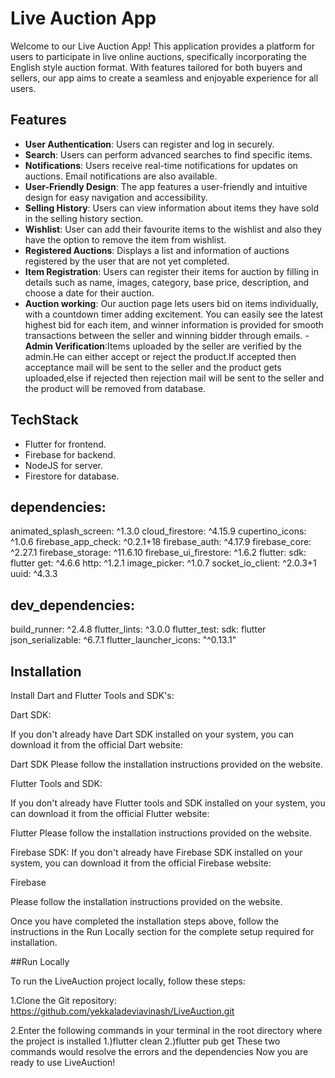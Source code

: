 # Live Auction App

Welcome to our Live Auction App! This application provides a platform for users to participate in live online auctions, specifically incorporating the English style auction format. With features tailored for both buyers and sellers, our app aims to create a seamless and enjoyable experience for all users.

## Features
- **User Authentication**: Users can register and log in securely.
- **Search**: Users can perform advanced searches to find specific items.
- **Notifications**: Users receive real-time notifications for updates on auctions. Email notifications are also available.
- **User-Friendly Design**: The app features a user-friendly and intuitive design for easy navigation and accessibility.
- **Selling History**: Users can view information about items they have sold in the selling history section.
- **Wishlist**: User can add their favourite items to the wishlist and also they have the option to remove the item from wishlist.
- **Registered Auctions**: Displays a list and information of auctions registered by the user that are not yet completed.
- **Item Registration**: Users can register their items for auction by filling in details such as name, images, category, base price, description, and choose a date for their auction.
- **Auction working**: Our auction page lets users bid on items individually, with a countdown timer adding excitement. You can easily see the latest highest bid for each item, and winner information is 
    provided for smooth transactions between the seller and winning bidder through emails.
-**Admin Verification**:Items uploaded by the seller are verified by the admin.He can either accept or reject the product.If accepted then acceptance mail will be sent to the seller and the product gets uploaded,else if rejected then rejection mail will be sent to the seller and the product will be removed from database.
  
 
## TechStack
- Flutter for frontend.
- Firebase for backend.
- NodeJS for server.
- Firestore for database.



## dependencies:
  animated_splash_screen: ^1.3.0
  cloud_firestore: ^4.15.9
  cupertino_icons: ^1.0.6
  firebase_app_check: ^0.2.1+18
  firebase_auth: ^4.17.9
  firebase_core: ^2.27.1
  firebase_storage: ^11.6.10
  firebase_ui_firestore: ^1.6.2
  flutter:
    sdk: flutter
  get: ^4.6.6
  http: ^1.2.1
  image_picker: ^1.0.7
  socket_io_client: ^2.0.3+1
  uuid: ^4.3.3

## dev_dependencies:
  build_runner: ^2.4.8
  flutter_lints: ^3.0.0
  flutter_test:
    sdk: flutter
  json_serializable: ^6.7.1
  flutter_launcher_icons: "^0.13.1"



## Installation
Install Dart and Flutter Tools and SDK's:

Dart SDK:

If you don't already have Dart SDK installed on your system, you can download it from the official Dart website:

Dart SDK
Please follow the installation instructions provided on the website.

Flutter Tools and SDK:

If you don't already have Flutter tools and SDK installed on your system, you can download it from the official Flutter website:

Flutter
Please follow the installation instructions provided on the website.

Firebase SDK:
If you don't already have Firebase SDK installed on your system, you can download it from the official Firebase website:

Firebase

Please follow the installation instructions provided on the website.

Once you have completed the installation steps above, follow the instructions in the Run Locally section for the complete setup required for installation.


##Run Locally

To run the LiveAuction project locally, follow these steps:

1.Clone the Git repository:
https://github.com/yekkaladeviavinash/LiveAuction.git

2.Enter the following commands in your terminal in the root directory where the project is installed
    1.)flutter clean
    2.)flutter pub get
    These two commands would resolve the errors and the dependencies
Now you are ready to use LiveAuction!
